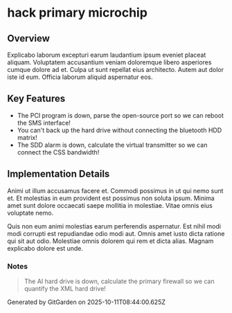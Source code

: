 # hack primary microchip

## Overview
Explicabo laborum excepturi earum laudantium ipsum eveniet placeat aliquam. Voluptatem accusantium veniam doloremque libero asperiores cumque dolore ad et. Culpa ut sunt repellat eius architecto. Autem aut dolor iste id eum. Officia laborum aliquid aspernatur eos.

## Key Features
- The PCI program is down, parse the open-source port so we can reboot the SMS interface!
- You can't back up the hard drive without connecting the bluetooth HDD matrix!
- The SDD alarm is down, calculate the virtual transmitter so we can connect the CSS bandwidth!

## Implementation Details
Animi ut illum accusamus facere et. Commodi possimus in ut qui nemo sunt et. Et molestias in eum provident est possimus non soluta ipsum. Minima amet sunt dolore occaecati saepe mollitia in molestiae. Vitae omnis eius voluptate nemo.
 Quis non eum animi molestias earum perferendis aspernatur. Est nihil modi modi corrupti est repudiandae odio modi aut. Omnis amet iusto dicta ratione qui sit aut odio. Molestiae omnis dolorem qui rem et dicta alias. Magnam explicabo dolore est unde.

### Notes
> The AI hard drive is down, calculate the primary firewall so we can quantify the XML hard drive!

Generated by GitGarden on 2025-10-11T08:44:00.625Z